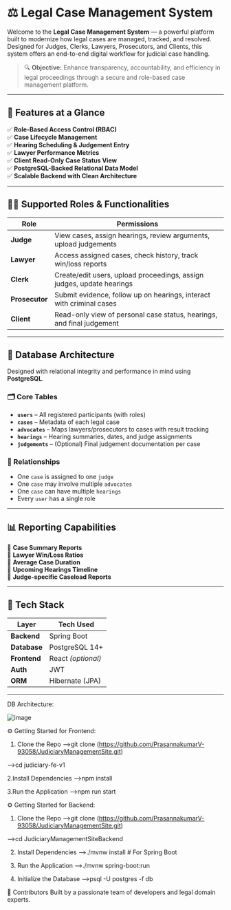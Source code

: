 
# ⚖️ Legal Case Management System

Welcome to the **Legal Case Management System** — a powerful platform built to modernize how legal cases are managed, tracked, and resolved. Designed for Judges, Clerks, Lawyers, Prosecutors, and Clients, this system offers an end-to-end digital workflow for judicial case handling.

> 🔍 **Objective:** Enhance transparency, accountability, and efficiency in legal proceedings through a secure and role-based case management platform.

---

## 🚀 Features at a Glance

✅ **Role-Based Access Control (RBAC)**  
✅ **Case Lifecycle Management**  
✅ **Hearing Scheduling & Judgement Entry**  
✅ **Lawyer Performance Metrics**  
✅ **Client Read-Only Case Status View**  
✅ **PostgreSQL-Backed Relational Data Model**  
✅ **Scalable Backend with Clean Architecture**

---

## 🧑‍⚖️ Supported Roles & Functionalities

| Role         | Permissions                                                                 |
|--------------|-------------------------------------------------------------------------------|
| **Judge**     | View cases, assign hearings, review arguments, upload judgements            |
| **Lawyer**    | Access assigned cases, check history, track win/loss reports                |
| **Clerk**     | Create/edit users, upload proceedings, assign judges, update hearings       |
| **Prosecutor**| Submit evidence, follow up on hearings, interact with criminal cases        |
| **Client**    | Read-only view of personal case status, hearings, and final judgement       |

---

## 🧱 Database Architecture

Designed with relational integrity and performance in mind using **PostgreSQL**.

### 🗂️ Core Tables

- **`users`** – All registered participants (with roles)
- **`cases`** – Metadata of each legal case
- **`advocates`** – Maps lawyers/prosecutors to cases with result tracking
- **`hearings`** – Hearing summaries, dates, and judge assignments
- **`judgements`** – (Optional) Final judgement documentation per case

### 🔄 Relationships

- One `case` is assigned to one `judge`
- One `case` may involve multiple `advocates`
- One `case` can have multiple `hearings`
- Every `user` has a single role

---

## 📊 Reporting Capabilities

📌 **Case Summary Reports**  
📌 **Lawyer Win/Loss Ratios**  
📌 **Average Case Duration**  
📌 **Upcoming Hearings Timeline**  
📌 **Judge-specific Caseload Reports**

---

## 🧪 Tech Stack

| Layer         | Tech Used                     |
|---------------|-------------------------------|
| **Backend**   |  Spring Boot                   |
| **Database**  |  PostgreSQL 14+                |
| **Frontend**  |  React *(optional)*            |
| **Auth**      |  JWT                          |
| **ORM**       |  Hibernate (JPA)              |

---

DB Architecture:


![image](https://github.com/user-attachments/assets/cbab6e5e-74e8-42c2-a3f8-741dd1fd64ec)

⚙️ Getting Started for Frontend:
1. Clone the Repo
-->git clone (https://github.com/PrasannakumarV-93058/JudiciaryManagementSite.git)

-->cd judiciary-fe-v1

2.Install Dependencies
-->npm install

3.Run the Application
-->npm run start

⚙️ Getting Started for Backend:
1. Clone the Repo
-->git clone (https://github.com/PrasannakumarV-93058/JudiciaryManagementSite.git)

-->cd JudiciaryManagementSiteBackend


2. Install Dependencies
-->./mvnw install     # For Spring Boot

4. Run the Application
-->./mvnw spring-boot:run

5. Initialize the Database
-->psql -U postgres -f db


👥 Contributors
Built by a passionate team of developers and legal domain experts.




